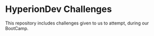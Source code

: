 # HyperionDev Challenges
 This repository includes challenges given to us to attempt, during our BootCamp.
